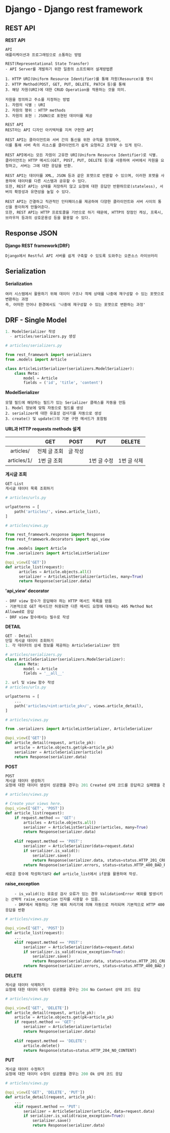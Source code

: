 # Django - Django rest framework

## REST API

**REST API**

    API
    애플리케이션과 프로그래밍으로 소통하는 방법

    REST(Representational State Transfer)
    - API Server를 개발하기 위한 일종의 소프트웨어 설계방법론

    1. HTTP URI(Uniform Resource Identifier)를 통해 자원(Resource)을 명시
    2. HTTP Method(POST, GET, PUT, DELETE, PATCH 등)를 통해
    3. 해당 자원(URI)에 대한 CRUD Operation을 적용하는 것을 의미.

    자원을 정의하고 주소를 지정하는 방법
    1. 자원의 식별 : URI
    2. 자원의 행위 : HTTP methods
    3. 자원의 표현 : JSON으로 표현된 데이터를 제공

    REST API
    REST라는 API 디자인 아키텍처를 지켜 구현한 API

    REST API는 클라이언트와 서버 간의 통신을 위한 규칙을 정의하며, 
    이를 통해 서버 측의 리소스를 클라이언트가 쉽게 요청하고 조작할 수 있게 된다.

    REST API에서는 모든 자원이 고유한 URI(Uniform Resource Identifier)로 식별. 
    클라이언트는 HTTP 메서드(GET, POST, PUT, DELETE 등)를 사용하여 서버에서 자원을 요청하고, 서버는 그에 대한 응답을 반환.

    REST API는 데이터를 XML, JSON 등과 같은 포맷으로 반환할 수 있으며, 이러한 포맷을 사용하여 데이터를 다른 시스템과 공유할 수 있다. 
    또한, REST API는 상태를 저장하지 않고 요청에 대한 응답만 반환하므로(stateless), 서버의 확장성과 유연성을 높일 수 있다.

    REST API는 간결하고 직관적인 인터페이스를 제공하여 다양한 클라이언트와 서버 사이의 통신을 용이하게 만들어준다. 
    또한, REST API는 HTTP 프로토콜을 기반으로 하기 때문에, HTTP의 장점인 캐싱, 프록시, 브라우저 등과의 상호운용성 등을 활용할 수 있다.


## Response JSON

**Django REST framework(DRF)**

    Django에서 Restful API 서버를 쉽게 구축할 수 있도록 도와주는 오픈소스 라이브러리


## Serialization

**Serialization**

    여러 시스템에서 활용하기 위해 데이터 구조나 객체 상태를 나중에 재구성할 수 있는 포맷으로 변환하는 과정
    즉, 어떠한 언어나 환경에서도 '나중에 재구성할 수 있는 포맷으로 변환하는 과정'


## DRF - Single Model

```python
1. ModelSerializer 작성
  - articles/serializers.py 생성

# articles/serializers.py

from rest_framework import serializers
from .models import Article

class ArticleListSerializer(serializers.ModelSerializer):
    class Meta:
        model = Article
        fields = ('id', 'title', 'content')
```

**ModelSerializer**

    모델 필드에 해당하는 필드가 있는 Serializer 클래스를 자동을 만듬
    1. Model 정보에 맞춰 자동으로 필드를 생성
    2. serializer에 대한 유효성 검사기를 자동으로 생성
    3. create() 및 update()의 기본 구현 메서드가 포함됨


**URL과 HTTP requests methods 설계**

||GET|POST|PUT|DELETE|
|:---:|:---:|:---:|:---:|:---:|
|articles/|전체 글 조회|글 작성|||
|articles/1/|1번 글 조회||1번 글 수정|1번 글 삭제|


**게시글 조회**

```python
GET-List
게시글 데이터 목록 조회하기

# articles/urls.py

urlpatterns = [
    path('articles/', views.article_list),
]

# articles/views.py

from rest_framework.response import Response
from rest_framework.decorators import api_view

from .models import Article
from .serializers import ArticleListSerializer

@api_view(['GET'])
def article_list(request):
      articles = Article.objects.all()
      serializer = ArticleListSerializer(articles, many=True)
      return Response(serializer.data)
```


**'api_view' decorator**

    - DRF view 함수가 응답해야 하는 HTTP 메서드 목록을 받음
    - 기본적으로 GET 메서드만 허용되면 다른 메서드 요청에 대해서는 405 Method Not Allowed로 응답
    - DRF view 함수에서는 필수로 작성


**DETAIL**
```python
GET - Detail
단일 게시글 데이터 조회하기
1. 각 데이터의 상세 정보를 제공하는 ArticleSerializer 정의

# articles/serializers.py
class ArticleSerializer(serializers.ModelSerializer):
    class Meta:
        model = Article
        fields = '__all__'

2. url 및 view 함수 작성
# articles/urls.py

urlpatterns = [
    ...
    path('articles/<int:article_pk>/', views.article_detail),
]

# articles/views.py

from .serializers import ArticleListSerializer, ArticleSerializer

@api_view(['GET'])
def article_detail(request, article_pk):
    article = Article.objects.get(pk=article_pk)
    serializer = ArticleSerializer(article)
    return Response(serializer.data)
```

**POST**

```python
POST
게시글 데이터 생성하기
요청에 대한 데이터 생성이 성공했을 경우는 201 Created 상태 코드를 응답하고 실패했을 경우는 400 Bad request를 응답

# articles/views.py

# Create your views here.
@api_view(['GET', 'POST'])
def article_list(request):
    if request.method == 'GET':
        articles = Article.objects.all()
        serializer = ArticleListSerializer(articles, many=True)
        return Response(serializer.data)
    
    elif request.method == 'POST':
        serializer = ArticleSerializer(data=request.data)
        if serializer.is_valid():
            serializer.save()
            return Response(serializer.data, status=status.HTTP_201_CREATED)
        return Response(serializer.errors, status=status.HTTP_400_BAD_REQUEST)

새로운 함수에 작성하기보다 def article_list에서 if문을 활용하여 작성.
```

**raise_exception**

        - is_valid()는 유효성 검사 오류가 있는 경우 ValidationError 예외를 발생시키는 선택적 raise_exception 인자를 사용할 수 있음.
        - DRF에서 제동하는 기본 예외 처리기에 의해 자동으로 처리되며 기본적으로 HTTP 400 응답을 반환
        
```python
# articles/views.py

@api_view(['GET', 'POST'])
def article_list(request):
    ...
    elif request.method == 'POST':
        serializer = ArticleSerializer(data=request.data)
        if serializer.is_valid(raise_exception=True):
            serializer.save()
            return Response(serializer.data, status=status.HTTP_201_CREATED)
        return Response(serializer.errors, status=status.HTTP_400_BAD_REQUEST)
```

**DELETE**

```python
게시글 데이터 삭제하기
요청에 대한 데이터 삭제가 성공했을 경우는 204 No Content 상태 코드 응답

# articles/views.py

@api_view(['GET', 'DELETE'])
def article_detail(request, article_pk):
    article = Article.objects.get(pk=article_pk)
    if request.method == 'GET':
        serializer = ArticleSerializer(article)
        return Response(serializer.data)
    
    elif request.method == 'DELETE':
        article.delete()
        return Response(status=status.HTTP_204_NO_CONTENT)
```

**PUT**

```python 
게시글 데이터 수정하기
요청에 대한 데이터 수정이 성공했을 경우는 200 Ok 상태 코드 응답

# articles/views.py

@api_view(['GET', 'DELETE', 'PUT'])
def article_detail(request, article_pk):
    ...
    elif request.method == 'PUT':
        serializer = ArticleSerializer(article, data=request.data)
        if serializer.is_valid(raise_exception=True):
            serializer.save()
            return Response(serializer.data)
```